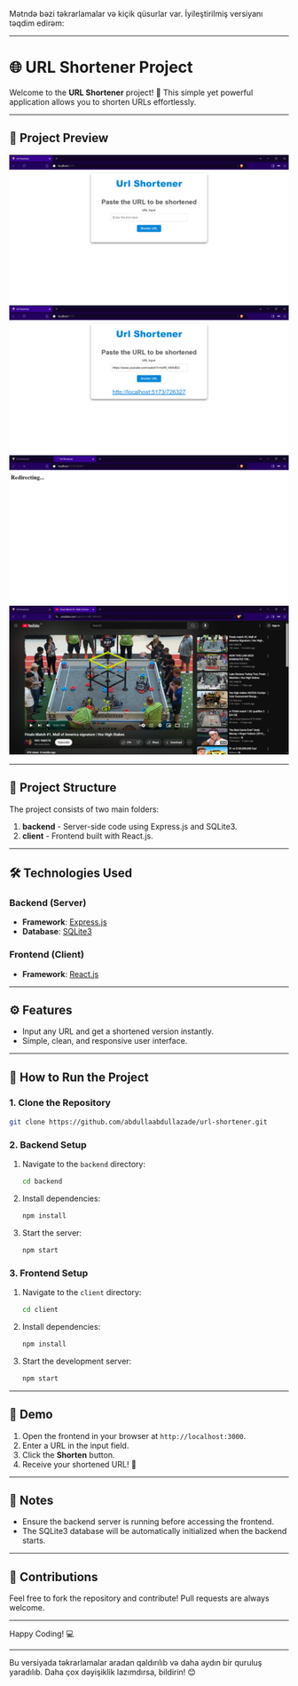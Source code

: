 Mətndə bəzi təkrarlamalar və kiçik qüsurlar var. İyileştirilmiş versiyanı təqdim edirəm:

---

# 🌐 URL Shortener Project

Welcome to the **URL Shortener** project! 🚀 This simple yet powerful application allows you to shorten URLs effortlessly.

---

## 📸 Project Preview

![Project Preview](./images/1.png)  
![Preview 2](./images/2.png)  
![Preview 3](./images/3.png)  
![Preview 4](./images/4.png)

---

## 📂 Project Structure

The project consists of two main folders:  

1. **backend** - Server-side code using Express.js and SQLite3.  
2. **client** - Frontend built with React.js.

---

## 🛠️ Technologies Used

### Backend (Server)
- **Framework**: [Express.js](https://expressjs.com/)
- **Database**: [SQLite3](https://www.sqlite.org/index.html)

### Frontend (Client)
- **Framework**: [React.js](https://reactjs.org/)

---

## ⚙️ Features

- Input any URL and get a shortened version instantly.  
- Simple, clean, and responsive user interface.

---

## 🚀 How to Run the Project

### 1. Clone the Repository
```bash
git clone https://github.com/abdullaabdullazade/url-shortener.git
```

### 2. Backend Setup
1. Navigate to the `backend` directory:
   ```bash
   cd backend
   ```
2. Install dependencies:
   ```bash
   npm install
   ```
3. Start the server:
   ```bash
   npm start
   ```

### 3. Frontend Setup
1. Navigate to the `client` directory:
   ```bash
   cd client
   ```
2. Install dependencies:
   ```bash
   npm install
   ```
3. Start the development server:
   ```bash
   npm start
   ```

---

## 📸 Demo
1. Open the frontend in your browser at `http://localhost:3000`.  
2. Enter a URL in the input field.  
3. Click the **Shorten** button.  
4. Receive your shortened URL! 🎉

---

## 📝 Notes

- Ensure the backend server is running before accessing the frontend.  
- The SQLite3 database will be automatically initialized when the backend starts.

---

## 🤝 Contributions

Feel free to fork the repository and contribute! Pull requests are always welcome.

---

Happy Coding! 💻

---

Bu versiyada təkrarlamalar aradan qaldırılıb və daha aydın bir quruluş yaradılıb. Daha çox dəyişiklik lazımdırsa, bildirin! 😊
